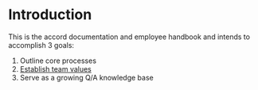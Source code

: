 # Introduction

This is the accord documentation and employee handbook and intends to accomplish 3 goals:

1. Outline core processes
2. [Establish team values](/team_values_overview.md)
3. Serve as a growing Q/A knowledge base



